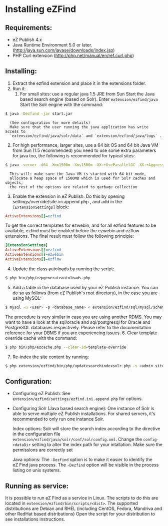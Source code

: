 Installing eZFind
=================

Requirements:
-------------
- eZ Publish 4.x
- Java Runtime Environment 5.0 or later. (http://java.sun.com/javase/downloads/index.jsp)
- PHP Curl extension (http://php.net/manual/en/ref.curl.php)

Installing:
-----------
1. Extract the ezfind extension and place it in the extensions folder.
2. Run it:
   1. For small sites: use a regular java 1.5 JRE from Sun
      Start the Java based search engine (based on Solr).
      Enter `extension/ezfind/java`
      Start the Solr engine with the command:
```bash
$ java -Dezfind -jar start.jar
```
      (See configuration for more details)
      Make sure that the user running the java application has write access to
      `extension/ezfind/java/solr/data` and `extension/ezfind/java/logs` .
   2. For high performance, larger sites, use a 64 bit OS and 64 bit Java VM from Sun (1.5 recommended)
      you need to use some extra parameters for java too, the following is recommended for typical sites:
```bash
$ java -server -d64 -Xmx1500m -Xms1500m -XX:+UseParallelGC -XX:+AggressiveOpts -XX:NewRatio=5 -jar start.jar
```
      This will: make sure the Java VM is started with 64 bit mode,
      allocate a heap space of 1500MB which is used for Solr caches and objects,
      the rest of the options are related to garbage collection
3. Enable the extension in eZ Publish. Do this by opening settings/override/site.ini.append.php ,
   and add in the `[ExtensionSettings]` block:
```ini
ActiveExtensions[]=ezfind
```
   To get the correct templates for ezwebin, and for all ezfind features to be available,
   ezfind must be enabled before the ezwebin and ezflow extensions. The final result must follow the following principle:
```ini
[ExtensionSettings]
ActiveExtensions[]=ezfind
ActiveExtensions[]=ezwebin
ActiveExtensions[]=ezflow
```
4. Update the class autoloads by running the script:
```bash
$ php bin/php/ezpgenerateautoloads.php
```
5. Add a table in the database used by your eZ Publish instance. You can do so as follows
   (from eZ Publish's root directory), in the case you are using MySQL:
```bash
$ mysql -u <user> -p <database_name> < extension/ezfind/sql/mysql/schema.sql
```
   The procedure is very similar in case you are using another RDMS. You may want to have a look at the
   sql/oracle and sql/postgresql for Oracle and PostgreSQL databases respectively.
   Please refer to the documentation reference for your DBMS if you are experiencing issues.
6. Clear template override cache with the command:
```bash
$ php bin/php/ezcache.php --clear-id=template-override
```
7. Re-index the site content by running:
```bash
$ php extension/ezfind/bin/php/updatesearchindexsolr.php -s <admin siteaccess>
```

Configuration:
--------------

* Configuring eZ Publish:
  See `extension/ezfind/settings/ezfind.ini.append.php` for options.
* Configuring Solr (Java based search engine):
  One instance of Solr is able to serve multiple eZ Publish installations.
  For shared servers, it's recommended to only run one instance Solr.

  Index options:
  Solr will store the search index according to the directive in the configuration file
  `extension/ezfind/java/solr/conf/solrconfig.xml`. Change the `config->dataDir`
  setting to alter the index path for your intallation. Make sure the permissions are
  correctly set

  Java options:
  The `-Dezfind` option is to make it easier to identify the eZ Find java process. The `-Dezfind` option
  will be visible in the process listing on unix systems.

Running as service:
-------------------
It is possible to run eZ Find as a service in Linux. The scripts to do this are located in
`extension/ezfind/bin/scripts/<dist>`. The supported distributions are Debian and RHEL (including CentOS, Fedora,
Mandriva and other RedHat based distributions)
Open the script for your distribution to see installations instructions.
